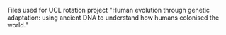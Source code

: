 Files used for UCL rotation project "Human evolution through genetic adaptation: using ancient DNA to understand how humans colonised the world."
